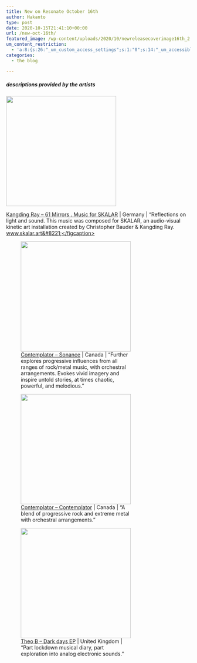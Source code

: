 ```yaml
---
title: New on Resonate October 16th
author: Hakanto
type: post
date: 2020-10-15T21:41:10+00:00
url: /new-oct-16th/
featured_image: /wp-content/uploads/2020/10/newreleasecoverimage16th_2.png
um_content_restriction:
  - 'a:8:{s:26:"_um_custom_access_settings";s:1:"0";s:14:"_um_accessible";s:1:"0";s:19:"_um_noaccess_action";s:1:"0";s:30:"_um_restrict_by_custom_message";s:1:"0";s:27:"_um_restrict_custom_message";s:0:"";s:19:"_um_access_redirect";s:1:"0";s:23:"_um_access_redirect_url";s:0:"";s:28:"_um_access_hide_from_queries";s:1:"0";}'
categories:
  - the blog

---
```

##### _descriptions provided by the artists_<figure id="attachment_6887" aria-describedby="caption-attachment-6887" style="width: 300px" class="wp-caption alignleft">

[<img loading="lazy" decoding="async" class="wp-image-6887 size-medium" src="https://resonate.is/wp-content/uploads/2020/10/cover-300x300.jpg" alt="" width="300" height="300" srcset="http://resonate.localhost/wp-content/uploads/2020/10/cover-300x300.jpg 300w, http://resonate.localhost/wp-content/uploads/2020/10/cover-1024x1024.jpg 1024w, http://resonate.localhost/wp-content/uploads/2020/10/cover-200x200.jpg 200w, http://resonate.localhost/wp-content/uploads/2020/10/cover-768x768.jpg 768w, http://resonate.localhost/wp-content/uploads/2020/10/cover-1536x1536.jpg 1536w, http://resonate.localhost/wp-content/uploads/2020/10/cover-2048x2048.jpg 2048w" sizes="(max-width: 300px) 100vw, 300px" />][1]<figcaption id="caption-attachment-6887" class="wp-caption-text">[Kangding Ray &#8211; 61 Mirrors . Music for SKALAR][1] | Germany | &#8220;Reflections on light and sound. This music was composed for SKALAR, an audio-visual kinetic art installation created by Christopher Bauder & Kangding Ray. www.skalar.art&#8221;</figcaption></figure> <figure id="attachment_6889" aria-describedby="caption-attachment-6889" style="width: 300px" class="wp-caption alignleft">[<img loading="lazy" decoding="async" class="wp-image-6889 size-medium" src="https://resonate.is/wp-content/uploads/2020/10/Contemplator_Sonance-300x300.jpg" alt="" width="300" height="300" srcset="http://resonate.localhost/wp-content/uploads/2020/10/Contemplator_Sonance-300x300.jpg 300w, http://resonate.localhost/wp-content/uploads/2020/10/Contemplator_Sonance-1024x1024.jpg 1024w, http://resonate.localhost/wp-content/uploads/2020/10/Contemplator_Sonance-200x200.jpg 200w, http://resonate.localhost/wp-content/uploads/2020/10/Contemplator_Sonance-768x768.jpg 768w, http://resonate.localhost/wp-content/uploads/2020/10/Contemplator_Sonance-1536x1536.jpg 1536w, http://resonate.localhost/wp-content/uploads/2020/10/Contemplator_Sonance-2048x2048.jpg 2048w" sizes="(max-width: 300px) 100vw, 300px" />][2]<figcaption id="caption-attachment-6889" class="wp-caption-text">[Contemplator &#8211; Sonance][2] | Canada | &#8220;Further explores progressive influences from all ranges of rock/metal music, with orchestral arrangements. Evokes vivid imagery and inspire untold stories, at times chaotic, powerful, and melodious.&#8221;</figcaption></figure> <figure id="attachment_6888" aria-describedby="caption-attachment-6888" style="width: 300px" class="wp-caption alignleft">[<img loading="lazy" decoding="async" class="wp-image-6888 size-medium" src="https://resonate.is/wp-content/uploads/2020/10/Contemplator_Contemplator-300x300.png" alt="" width="300" height="300" srcset="http://resonate.localhost/wp-content/uploads/2020/10/Contemplator_Contemplator-300x300.png 300w, http://resonate.localhost/wp-content/uploads/2020/10/Contemplator_Contemplator-1024x1024.png 1024w, http://resonate.localhost/wp-content/uploads/2020/10/Contemplator_Contemplator-200x200.png 200w, http://resonate.localhost/wp-content/uploads/2020/10/Contemplator_Contemplator-768x768.png 768w, http://resonate.localhost/wp-content/uploads/2020/10/Contemplator_Contemplator-1536x1536.png 1536w, http://resonate.localhost/wp-content/uploads/2020/10/Contemplator_Contemplator.png 1600w" sizes="(max-width: 300px) 100vw, 300px" />][2]<figcaption id="caption-attachment-6888" class="wp-caption-text">[Contemplator &#8211; Contemplator][2] | Canada | &#8220;A blend of progressive rock and extreme metal with orchestral arrangements.&#8221;</figcaption></figure> <figure id="attachment_6890" aria-describedby="caption-attachment-6890" style="width: 300px" class="wp-caption alignleft">[<img loading="lazy" decoding="async" class="wp-image-6890 size-medium" src="https://resonate.is/wp-content/uploads/2020/10/TheoB_Darkdays-300x300.jpeg" alt="" width="300" height="300" srcset="http://resonate.localhost/wp-content/uploads/2020/10/TheoB_Darkdays-300x300.jpeg 300w, http://resonate.localhost/wp-content/uploads/2020/10/TheoB_Darkdays-1024x1024.jpeg 1024w, http://resonate.localhost/wp-content/uploads/2020/10/TheoB_Darkdays-200x200.jpeg 200w, http://resonate.localhost/wp-content/uploads/2020/10/TheoB_Darkdays-768x768.jpeg 768w, http://resonate.localhost/wp-content/uploads/2020/10/TheoB_Darkdays.jpeg 1400w" sizes="(max-width: 300px) 100vw, 300px" />][3]<figcaption id="caption-attachment-6890" class="wp-caption-text">[Theo B &#8211; Dark days EP][3] | United Kingdom | &#8220;Part lockdown musical diary, part exploration into analog electronic sounds.&#8221;</figcaption></figure>

 [1]: https://beta.resonate.is/artists/13923
 [2]: https://beta.resonate.is/artists/12138
 [3]: https://beta.resonate.is/artists/13810